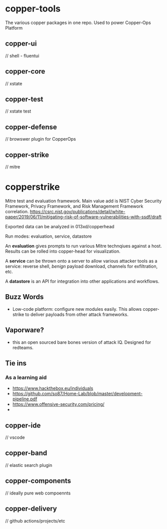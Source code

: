 # copper-tools
The various copper packages in one repo. Used to power Copper-Ops Platform

## copper-ui
// shell - fluentui

## copper-core
// xstate

## copper-test
// xstate test

## copper-defense
// browswer plugin for CopperOps

## copper-strike
// mitre
# copperstrike
Mitre test and evaluation framework. Main value add is NIST Cyber Security Framework, Privacy Framework, and Risk Management Framework correlation.
https://csrc.nist.gov/publications/detail/white-paper/2019/06/11/mitigating-risk-of-software-vulnerabilities-with-ssdf/draft

Exported data can be analyzed in 013xd/copperhead

Run modes: evaluation, service, datastore

An **evaluation** gives prompts to run various Mitre technqiues against a host. Results can be rolled into copper-head for visualization.

A **service** can be thrown onto a server to allow various attacker tools as a service: reverse shell, _benign_ payload download, channels for exfiltration, etc.

A **datastore** is an API for integration into other applications and workflows.

## Buzz Words

- Low-code platform: configure new modules easily. This allows copper-strike to deliver payloads from other attack frameworks.


## Vaporware?

- this an open sourced bare bones version of attack IQ. Designed for redteams.


## Tie ins

### As a learning aid
* https://www.hackthebox.eu/individuals
* https://github.com/so87/Home-Lab/blob/master/development-pipeline.pdf
* https://www.offensive-security.com/pricing/
* 
## copper-ide
// vscode

## copper-band
// elastic search plugin

## copper-components
// ideally pure web compoennts

## copper-delivery
// github actions/projects/etc
